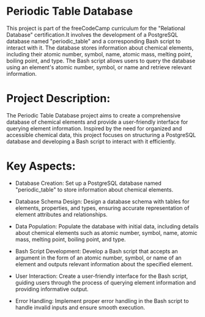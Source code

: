 # Periodic Table Database

This project is part of the freeCodeCamp curriculum for the "Relational Database" certification.It involves the development of a PostgreSQL database named "periodic_table" and a corresponding Bash script to interact with it. The database stores information about chemical elements, including their atomic number, symbol, name, atomic mass, melting point, boiling point, and type. The Bash script allows users to query the database using an element's atomic number, symbol, or name and retrieve relevant information.

# Project Description:

The Periodic Table Database project aims to create a comprehensive database of chemical elements and provide a user-friendly interface for querying element information. Inspired by the need for organized and accessible chemical data, this project focuses on structuring a PostgreSQL database and developing a Bash script to interact with it efficiently.

# Key Aspects:

- Database Creation: Set up a PostgreSQL database named "periodic_table" to store information about chemical elements.

- Database Schema Design: Design a database schema with tables for elements, properties, and types, ensuring accurate representation of element attributes and relationships.

- Data Population: Populate the database with initial data, including details about chemical elements such as atomic number, symbol, name, atomic mass, melting point, boiling point, and type.

- Bash Script Development: Develop a Bash script that accepts an argument in the form of an atomic number, symbol, or name of an element and outputs relevant information about the specified element.

- User Interaction: Create a user-friendly interface for the Bash script, guiding users through the process of querying element information and providing informative output.

- Error Handling: Implement proper error handling in the Bash script to handle invalid inputs and ensure smooth execution.
